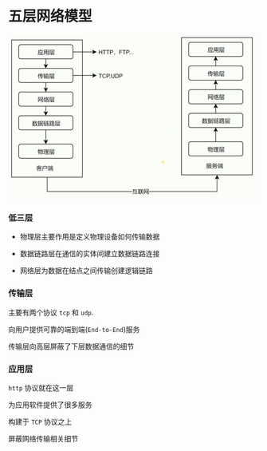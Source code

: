# 五层网络模型

![](./media/tcp-5layers.png)

### 低三层

- 物理层主要作用是定义物理设备如何传输数据

- 数据链路层在通信的实体间建立数据链路连接

- 网络层为数据在结点之间传输创建逻辑链路

### 传输层

主要有两个协议 `tcp` 和 `udp`.

向用户提供可靠的端到端(`End-to-End`)服务

传输层向高层屏蔽了下层数据通信的细节

### 应用层

`http` 协议就在这一层

为应用软件提供了很多服务

构建于 `TCP` 协议之上

屏蔽网络传输相关细节